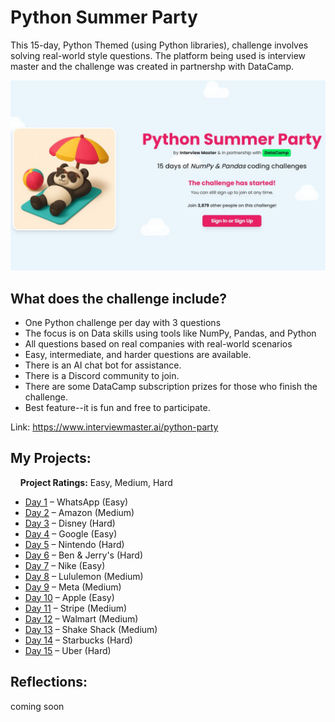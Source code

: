 # Python Summer Party 
This 15-day, Python Themed (using Python libraries), challenge involves solving real-world style questions. The platform being used is interview master and the challenge was created in partnershp with DataCamp. 

![Python Summer Part Logo](images/python-summer-party.jpg)

## What does the challenge include?

 * One Python challenge per day with 3 questions
 * The focus is on Data skills using tools like NumPy, Pandas, and Python
 * All questions based on real companies with real-world scenarios 
 * Easy, intermediate, and harder questions are available.
 * There is an AI chat bot for assistance. 
 * There is a Discord community to join. 
 * There are some DataCamp subscription prizes for those who finish the challenge. 
 * Best feature--it is fun and free to participate. 


Link: <https://www.interviewmaster.ai/python-party>

## My Projects:
&nbsp;&nbsp;&nbsp;&nbsp;**Project Ratings:** Easy, Medium, Hard
- [Day 1](https://github.com/EO4wellness/python_summer_party/blob/main/tasks/day1/day1.py) – WhatsApp (Easy)<br>
- [Day 2](#) – Amazon (Medium)<br>
- [Day 3](https://github.com/EO4wellness/python_summer_party/blob/main/tasks/day3/day3.py) – Disney (Hard)<br>
- [Day 4](#) – Google (Easy)<br>
- [Day 5](#) – Nintendo (Hard)<br>
- [Day 6](#) – Ben & Jerry's (Hard)<br>
- [Day 7](#) – Nike (Easy)<br>
- [Day 8](#) – Lululemon (Medium)<br>
- [Day 9](#) – Meta (Medium)<br>
- [Day 10](#) – Apple (Easy)<br>
- [Day 11](#) – Stripe (Medium)<br>
- [Day 12](#) – Walmart (Medium)<br>
- [Day 13](#) – Shake Shack (Medium)<br>
- [Day 14](#) – Starbucks (Hard)<br>
- [Day 15](#) – Uber (Hard)<br>


## Reflections: 
coming soon 


